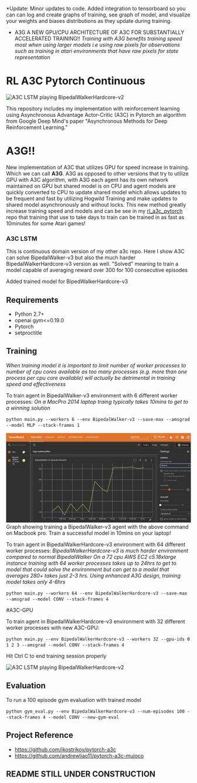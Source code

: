 *Update: Minor updates to code. Added integration to tensorboard so you can can log and create graphs of training, see graph of model, and visualize your weights and biases distributions as they update during training. 

* A3G A NEW GPU/CPU ARCHITECTURE OF A3C FOR SUBSTANTIALLY ACCELERATED TRAINING!!
*Training with A3G benefits training speed most when using larger models i.e using raw pixels for observations such as training in atari environments that have raw pixels for state representation*

# RL A3C Pytorch Continuous

![A3C LSTM playing BipedalWalkerHardcore-v2](https://github.com/dgriff777/a3c_continuous/blob/master/demo/BPHC.gif)

This repository includes my implementation with reinforcement learning using Asynchronous Advantage Actor-Critic (A3C) in Pytorch an algorithm from Google Deep Mind's paper "Asynchronous Methods for Deep Reinforcement Learning."

# A3G!!
New implementation of A3C that utilizes GPU for speed increase in training. Which we can call **A3G**. A3G as opposed to other versions that try to utilize GPU with A3C algorithm, with A3G each agent has its own network maintained on GPU but shared model is on CPU and agent models are quickly converted to CPU to update shared model which allows updates to be frequent and fast by utilizing Hogwild Training and make updates to shared model asynchronously and without locks. This new method greatly increase training speed and models and can be see in my [rl_a3c_pytorch][55] repo that training that use to take days to train can be trained in as fast as 10minutes for some Atari games!

[55]: https://github.com/dgriff777/rl_a3c_pytorch

### A3C LSTM

This is continuous domain version of my other a3c repo. Here I show A3C can solve BipedalWalker-v3 but also the much harder BipedalWalkerHardcore-v3 version as well. "Solved" meaning to train a model capable of averaging reward over 300 for 100 consecutive episodes

Added trained model for BipedWalkerHardcore-v3

## Requirements

- Python 2.7+
- openai gym<=0.19.0
- Pytorch
- setproctitle

## Training
*When training model it is important to limit number of worker processes to number of cpu cores available as too many processes (e.g. more than one process per cpu core available) will actually be detrimental in training speed and effectiveness*

To train agent in BipedalWalker-v3 environment with 6 different worker processes:
*On a MacPro 2014 laptop traing typically takes 10mins to get to a winning solution*

```
python main.py --workers 6 --env BipedalWalker-v3 --save-max --amsgrad --model MLP --stack-frames 1
```

![Graph of training run for BipedalWalker-v3](https://github.com/dgriff777/a3c_continuous/blob/master/demo/BW3_Rewards_graph.jpg)
Graph showing training a BipedalWalker-v3 agent with the above command on Macbook pro. Train a successful model in 10mins on your laptop!
 
To train agent in BipedalWalkerHardcore-v3 environment with 64 different worker processes:
*BipedalWalkerHardcore-v3 is much harder environment compared to normal BipedalWalker*
*On a 72 cpu AWS EC2 c5.18xlarge instance training with 64 worker processes takes up to 24hrs to get to model that could solve the environment but can get to a model that averages 280+ takes just 2-3 hrs. Using enhanced A3G design, training model takes only 4-6hrs*

```
python main.py --workers 64 --env BipedalWalkerHardcore-v3 --save-max --amsgrad --model CONV --stack-frames 4
```

#A3C-GPU

To train agent in BipedalWalkerHardcore-v3 environment with 32 different worker processes with new A3C-GPU:

```
python main.py --env BipedalWalkerHardcore-v3 --workers 32 --gpu-ids 0 1 2 3 --amsgrad --model CONV --stack-frames 4
```


Hit Ctrl C to end training session properly

![A3C LSTM playing BipedalWalkerHardcore-v2](https://github.com/dgriff777/a3c_continuous/blob/master/demo/BPHC3.gif)

## Evaluation
To run a 100 episode gym evaluation with trained model
```
python gym_eval.py --env BipedalWalkerHardcore-v3 --num-episodes 100 --stack-frames 4 --model CONV --new-gym-eval
```

## Project Reference

- https://github.com/ikostrikov/pytorch-a3c
- https://github.com/andrewliao11/pytorch-a3c-mujoco


## README STILL UNDER CONSTRUCTION
